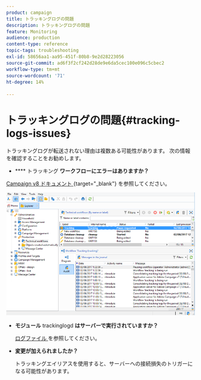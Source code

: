 ```yaml
---
product: campaign
title: トラッキングログの問題
description: トラッキングログの問題
feature: Monitoring
audience: production
content-type: reference
topic-tags: troubleshooting
exl-id: 58656aa1-aa95-451f-80b8-9e2d28223056
source-git-commit: ad6f3f2cf242d28de9e6da5cec100e096c5cbec2
workflow-type: tm+mt
source-wordcount: '71'
ht-degree: 14%

---
```


# トラッキングログの問題{#tracking-logs-issues}



トラッキングログが転送されない理由は複数ある可能性があります。 次の情報を確認することをお勧めします。

* **** トラッキング **ワークフローにエラーはありますか？**

[Campaign v8 ドキュメント ](https://experienceleague.adobe.com/docs/campaign/automation/workflows/monitoring-workflows/monitor-technical-workflows.html?lang=ja){target="_blank"} を参照してください。

![](assets/tracking_scheduled_task.png)

* **モジュール** trackinglogd **はサーバーで実行されていますか？**

  [ ログファイル ](../../production/using/log-files.md) を参照してください。

* **変更が加えられましたか？**

  トラッキングエイリアスを使用すると、サーバーへの接続損失のトリガーになる可能性があります。
